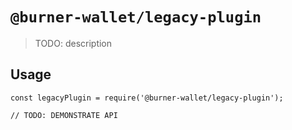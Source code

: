 # `@burner-wallet/legacy-plugin`

> TODO: description

## Usage

```
const legacyPlugin = require('@burner-wallet/legacy-plugin');

// TODO: DEMONSTRATE API
```
